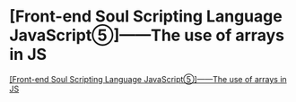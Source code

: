# [Front-end Soul Scripting Language JavaScript⑤]——The use of arrays in JS
[[Front-end Soul Scripting Language JavaScript⑤]——The use of arrays in JS](https://aiwithcloud.com/2022/09/16/front_end_soul_scripting_language_javascript%e2%91%a4-the_use_of_arrays_in_js/)